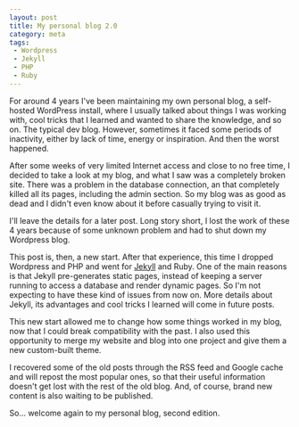 ```yaml
---
layout: post
title: My personal blog 2.0
category: meta
tags:
 - Wordpress
 - Jekyll
 - PHP
 - Ruby
---
```


For around 4 years I've been maintaining my own personal blog, a self-hosted WordPress install, where I usually talked about things I was working with, cool tricks that I learned and wanted to share the knowledge, and so on. The typical dev blog. However, sometimes it faced some periods of inactivity, either by lack of time, energy or inspiration. And then the worst happened.

After some weeks of very limited Internet access and close to no free time, I decided to take a look at my blog, and what I saw was a completely broken site. There was a problem in the database connection, an that completely killed all its pages, including the admin section. So my blog was as good as dead and I didn't even know about it before casually trying to visit it.

I'll leave the details for a later post. Long story short, I lost the work of these 4 years because of some unknown problem and had to shut down my Wordpress blog.

This post is, then, a new start. After that experience, this time I dropped Wordpress and PHP and went for [Jekyll](http://jekyllrb.com/) and Ruby. One of the main reasons is that Jekyll pre-generates static pages, instead of keeping a server running to access a database and render dynamic pages. So I'm not expecting to have these kind of issues from now on. More details about Jekyll, its advantages and cool tricks I learned will come in future posts.

This new start allowed me to change how some things worked in my blog, now that I could break compatibility with the past. I also used this opportunity to merge my website and blog into one project and give them a new custom-built theme.

I recovered some of the old posts through the RSS feed and Google cache and will repost the most popular ones, so that their useful information doesn't get lost with the rest of the old blog. And, of course, brand new content is also waiting to be published.

So... welcome again to my personal blog, second edition.
